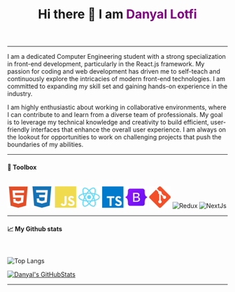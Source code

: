 <header>
      <h1>Hi there 👋 I am <span style="color: purple;">Danyal Lotfi</span></h1>
</header>

---

<div class="description">
      <p>
            I am a dedicated Computer Engineering student with a strong specialization in front-end development,
            particularly
            in the React.js framework. My passion for coding and web development has driven me to self-teach and
            continuously
            explore the intricacies of modern front-end technologies. I am committed to expanding my skill set and
            gaining
            hands-on experience in the industry.
      </p>
      <p>
        I am highly enthusiastic about working in collaborative environments, where I can contribute to and learn
            from a
            diverse team of professionals. My goal is to leverage my technical knowledge and creativity to build
            efficient,
            user-friendly interfaces that enhance the overall user experience. I am always on the lookout for
            opportunities to
            work on challenging projects that push the boundaries of my abilities.
      </p>
</div>

---

<div class="toolbox">
      <h4>🧰 Toolbox</h4><br />
        <img src="https://raw.githubusercontent.com/devicons/devicon/6910f0503efdd315c8f9b858234310c06e04d9c0/icons/html5/html5-plain.svg"
            width="50px" height="50px" alt="HTML5">
        <img src="https://raw.githubusercontent.com/devicons/devicon/6910f0503efdd315c8f9b858234310c06e04d9c0/icons/css3/css3-plain.svg"
            alt="CSS3" width="50px" height="50px">
        <img src="https://raw.githubusercontent.com/devicons/devicon/6910f0503efdd315c8f9b858234310c06e04d9c0/icons/javascript/javascript-plain.svg"
            alt="JavaScript" width="50px" height="50px">
        <img src="https://raw.githubusercontent.com/devicons/devicon/6910f0503efdd315c8f9b858234310c06e04d9c0/icons/react/react-original.svg"
            alt="React" width="50px" height="50px">
        <img src="https://raw.githubusercontent.com/devicons/devicon/6910f0503efdd315c8f9b858234310c06e04d9c0/icons/typescript/typescript-plain.svg"
            alt="TypeScript" width="50px" height="50px">
        <img src="https://raw.githubusercontent.com/devicons/devicon/6910f0503efdd315c8f9b858234310c06e04d9c0/icons/bootstrap/bootstrap-original.svg"
            alt="Bootstrap" width="50px" height="50px">
      <img src="https://raw.githubusercontent.com/devicons/devicon/ca28c779441053191ff11710fe24a9e6c23690d6/icons/git/git-plain.svg"
            alt="Bootstrap" width="50px" height="50px">
      <img src="https://raw.githubusercontent.com/reduxjs/redux/master/logo/logo.png"
            alt="Redux" width="50px" height="50px">
      <img src="https://www.svgrepo.com/show/368858/nextjs.svg"
            alt="NextJs" width="50px" height="50px">
</div>

---

<h4>📈 My Github stats</h4><br />

![Top Langs](https://github-readme-stats.vercel.app/api/top-langs/?username=iXZed026&layout=compact&theme=radical)

[![Danyal's GitHubStats](https://github-readme-stats.vercel.app/api?username=iXZed026&show_icons=true&theme=radical)](https://github.com/anuraghazra/github-readme-stats)

---
